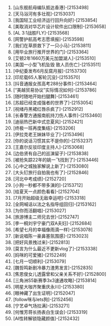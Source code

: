 
1. [山东舰航母编队抵达香港]-[2153498]
1. [天马浴河有多壮观]-[2153037]
1. [我国轻工业经济运行回升向好]-[2153854]
1. [美取消对华芯片设计软件出口限制]-[2153658]
1. [AL 3:1战胜FLY]-[2153568]
1. [网警护航高考志愿填报]-[2153598]
1. [我们在草原救下了一只小马]-[2153811]
1. [用毕业旅行推开世界的门]-[2153364]
1. [艾顿2年1660万美元加盟湖人]-[2153510]
1. [美国一小型飞机坠毁 致人员伤亡]-[2153511]
1. [中纪委发布6月反腐月报]-[2153730]
1. [印尼载65人客轮沉没]-[2153570]
1. [抖音通报女孩高考288分事件]-[2153464]
1. [“美越贸易协议”实际情况如何]-[2153786]
1. [随时随地开始扫腿舞]-[2153461]
1. [苏超已经变成强者的世界了]-[2153054]
1. [祝绪丹黑裙红唇杀疯了]-[2152912]
1. [长春警方通报南航持刀伤人事件]-[2153460]
1. [迪丽热巴新中式恋夏风]-[2152421]
1. [终极一班再度集结]-[2153206]
1. [伊拉克老王妹妹毕业了]-[2153496]
1. [你的说话习惯其实不是你的]-[2153237]
1. [王嘉尔反驳印度主持人]-[2153068]
1. [边伯贤有自己的巡演留子]-[2153838]
1. [被抢失踪22年的姚一飞找到了]-[2153446]
1. [心中之城独家解说上新了]-[2153080]
1. [大头钉旅行自拍我也有了]-[2152846]
1. [河北中考成绩]-[2152720]
1. [小狗一秒都不带多演的]-[2153712]
1. [给夏天一点颜色看看]-[2152704]
1. [7月开始超级无敌幸运吧]-[2153318]
1. [全网喊话以法之名指导组回归]-[2153162]
1. [为你而活翻唱]-[2153027]
1. [旅游博主二师兄去世]-[2152747]
1. [李一桐刘宇宁豪门双A夫妇]-[2152684]
1. [希望七月的幸福像雨滴一样]-[2153078]
1. [新说唱陈一豪鼻塞氛围感]-[2153023]
1. [把好风景拽过来]-[2152813]
1. [莫言为什么最近不更新vlog了]-[2153338]
1. [妈咪的可爱猪]-[2152249]
1. [七月一切顺利]-[2153079]
1. [魏哲鸣新剧冷暴力渣男发言]-[2152835]
1. [焦恩俊女儿透露曾和父亲关系不好]-[2152800]
1. [三角洲S5新赛季3x3速通攻略]-[2153814]
1. [明星大咖齐聚重庆永川]-[2153380]
1. [眼神藏了出生证明]-[2152047]
1. [follow咪与lets狗]-[2152456]
1. [宁艺卓气场拉满]-[2153271]
1. [何惟芳蒋长扬表白生误会]-[2153319]
1. [AI性转解锁隐藏颜值]-[2152432]